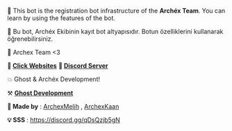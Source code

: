 👋  This bot is the registration bot infrastructure of the **Archéx Team**. You can learn by using the features of the bot.

👋 Bu bot, Archéx Ekibinin kayıt bot altyapısıdır. Botun özelliklerini kullanarak öğrenebilirsiniz.

🔧 Archex Team <3

**📣 [Click Websites](http://www.archexlist.tk)**
**📣 [Discord Server](https://discord.gg/qDsQzjb5gN)**

💥 Ghost & Archéx Development!

⚒️ [**Ghost Development**](https://discord.gg/KMJCshWX4D)

**🔧 Made by** : [ArchexMelih](https://youtube.com/c/arcehexmelih) ,
         [ArchexKaan](https://www.youtube.com/channel/UC9HFT7vVnIgf_w9kr41OIuA)  
             
 **💡 SSS** : https://discord.gg/qDsQzjb5gN     
